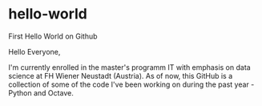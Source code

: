 # hello-world
First Hello World on Github

Hello Everyone,

I'm currently enrolled in the master's programm IT with emphasis on data science at FH Wiener Neustadt (Austria).
As of now, this GitHub is a collection of some of the code I've been working on during the past year - Python and Octave.

